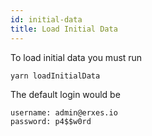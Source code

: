 ```yaml
---
id: initial-data
title: Load Initial Data
---
```


To load initial data you must run

```
yarn loadInitialData
```

The default login would be

```
username: admin@erxes.io
password: p4$$w0rd
```
